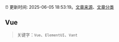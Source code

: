 :alarm_clock: 更新时间: 2025-06-05 18:53:19。[文章来源](/README.md)、[文章分类](/TAGS.md)

## Vue


> 关键字：`Vue`、`ElementUI`、`Vant`




